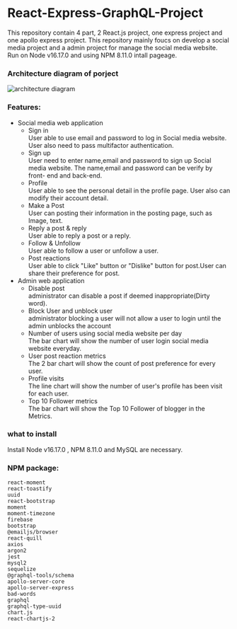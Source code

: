 # React-Express-GraphQL-Project
This repository contain 4 part, 2 React.js project, one express project and one apollo express project. This repository mainly foucs on develop a social media project and a admin project for manage the social media website. Run on Node v16.17.0 and using NPM 8.11.0 intall pageage.


### Architecture diagram of porject 
![architecture diagram ](https://firebasestorage.googleapis.com/v0/b/whitegive-bc20c.appspot.com/o/images%2FReact%20diagram.png?alt=media&token=05e5afb6-96d5-49bb-b5fc-9cefc31a1f36)

### Features:
* Social media web application
  * Sign in
   <br>User able to use email and password to log in Social media website. User also need to pass multifactor authentication. 
  * Sign up
   <br>User need to enter name,email and password to sign up Social media website. The name,email and password can be verify by front- end and back-end.
  * Profile 
   <br>User able to see the personal detail in the profile page. User also can modify their account detail.
  * Make a Post
    <br>User can posting their information in the posting page, such as Image, text.
  * Reply a post & reply 
    <br>User able to reply a post or a reply.
  * Follow & Unfollow 
    <br>User able to follow a user or unfollow a user.
  * Post reactions
    <br>User able to click "Like" button or "Dislike" button for post.User can share their preference for post.
 * Admin web application
   * Disable post 
   <br>administrator can disable a post if deemed inappropriate(Dirty word).
   * Block User and unblock user 
   <br>administrator blocking a user will not allow a user to login until the admin unblocks the account
   * Number of users using social media website per day
    <br>The bar chart will show the number of user login social media website everyday. 
   * User post reaction metrics
    <br>The 2 bar chart will show the count of post preference for every user. 
   * Profile visits
    <br>The line chart will show the number of user's profile has been visit for each user. 
   * Top 10 Follower metrics
    <br>The bar chart will show the Top 10 Follower of blogger in the Metrics. 

###  what to install
Install Node v16.17.0 , NPM 8.11.0 and MySQL are necessary.

###  NPM package:
    react-moment
    react-toastify
    uuid
    react-bootstrap
    moment
    moment-timezone
    firebase
    bootstrap
    @emailjs/browser
    react-quill
    axios
    argon2
    jest
    mysql2
    sequelize
    @graphql-tools/schema
    apollo-server-core
    apollo-server-express
    bad-words
    graphql
    graphql-type-uuid
    chart.js
    react-chartjs-2
